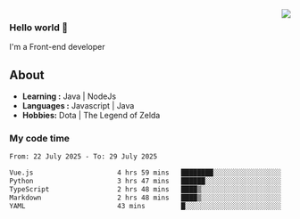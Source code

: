<img align='right' src="https://github-readme-stats.vercel.app/api?username=jumodada&show_icons=true&theme=vue">

### Hello world 👋

I'm a Front-end developer 
    
## About
-  **Learning :** Java | NodeJs
-  **Languages :** Javascript | Java
-  **Hobbies:** Dota | The Legend of Zelda

### My code time

<!--START_SECTION:waka-->

```txt
From: 22 July 2025 - To: 29 July 2025

Vue.js                     4 hrs 59 mins   ████████░░░░░░░░░░░░░░░░░   31.98 %
Python                     3 hrs 47 mins   ██████░░░░░░░░░░░░░░░░░░░   24.30 %
TypeScript                 2 hrs 48 mins   ████▒░░░░░░░░░░░░░░░░░░░░   17.99 %
Markdown                   2 hrs 48 mins   ████▒░░░░░░░░░░░░░░░░░░░░   17.97 %
YAML                       43 mins         █░░░░░░░░░░░░░░░░░░░░░░░░   04.61 %
```

<!--END_SECTION:waka-->
